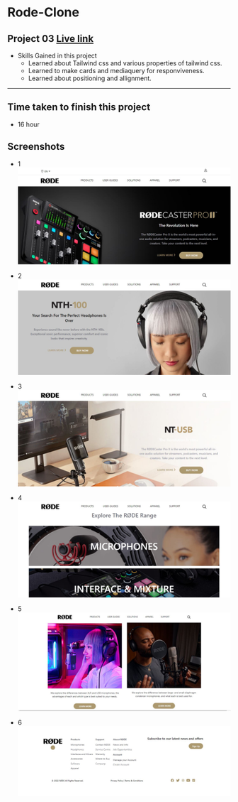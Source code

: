# Rode-Clone

## Project 03  [Live link](https://rode-webpage.netlify.app/)
- Skills Gained in this project
    - Learned about Tailwind css and various properties of tailwind css.
    - Learned to make cards and mediaquery for responviveness.
    - Learned about positioning and allignment.
---

## Time taken to finish this project

- 16 hour

## Screenshots

- 1 ![](./screenshots/rode-01.JPG)

- 2 ![](./screenshots/rode-02.JPG)

- 3 ![](./screenshots/rode-03.JPG)

- 4 ![](./screenshots/rode-04.JPG)

- 5 ![](./screenshots/rode-05.JPG)

- 6 ![](./screenshots/rode-06.JPG)








